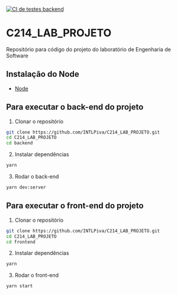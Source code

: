 [![CI de testes backend](https://github.com/INTLPiva/C214_LAB_PROJETO/actions/workflows/node.js.yml/badge.svg)](https://github.com/INTLPiva/C214_LAB_PROJETO/actions/workflows/node.js.yml)

# C214_LAB_PROJETO
Repositório para código do projeto do laboratório de Engenharia de Software

## Instalação do Node
- [Node](https://nodejs.org/en/)

## Para executar o back-end do projeto

1. Clonar o repositório
```bash
git clone https://github.com/INTLPiva/C214_LAB_PROJETO.git
cd C214_LAB_PROJETO
cd backend
```

2. Instalar dependências
```bash
yarn
```

3. Rodar o back-end
```bash
yarn dev:server
```
## Para executar o front-end do projeto

1. Clonar o repositório
```bash
git clone https://github.com/INTLPiva/C214_LAB_PROJETO.git
cd C214_LAB_PROJETO
cd frontend
```

2. Instalar dependências
```bash
yarn
```

3. Rodar o front-end
```bash
yarn start
```
